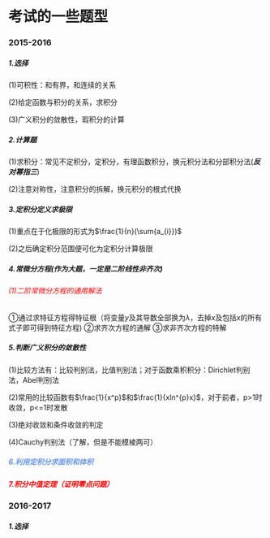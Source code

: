 # 考试的一些题型
### 2015-2016
##### 1.选择
(1)可积性：和有界，和连续的关系

(2)给定函数与积分的关系，求积分

(3)广义积分的敛散性，瑕积分的计算


##### 2.计算题
(1)求积分：常见不定积分，定积分，有理函数积分，换元积分法和分部积分法(***反对幂指三***)

(2)注意对称性，注意积分的拆解，换元积分的根式代换


##### 3.定积分定义求极限
(1)重点在于化极限的形式为$\frac{1}{n}(\sum{a_{i}})$

(2)之后确定积分范围便可化为定积分计算极限


##### 4.常微分方程(作为大题，一定是二阶线性非齐次)

###### <font color="red">(1)二阶常微分方程的通用解法</font>
①通过求特征方程得特征根（将变量$y$及其导数全部换为$\lambda$，去掉$x$及包括$x$的所有式子即可得到特征方程)
②求齐次方程的通解
③求非齐次方程的特解


##### 5.判断广义积分的敛散性

(1)比较方法有：比较判别法，比值判别法；对于函数乘积积分：Dirichlet判别法，Abel判别法

(2)常用的比较函数有$\frac{1}{x^p}$和$\frac{1}{xln^{p}x}$，对于前者，p>1时收敛，p<=1时发散

(3)绝对收敛和条件收敛的判定

(4)Cauchy判别法（了解，但是不能模棱两可）


##### ***<font color = "cornflowerblue">6.利用定积分求面积和体积</font>***


##### <font color = "red">7.积分中值定理（证明零点问题）</font>



### 2016-2017
##### 1.选择